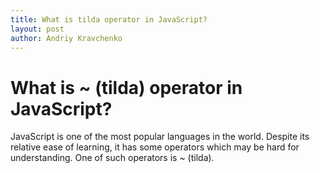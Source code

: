 ```yaml
---
title: What is tilda operator in JavaScript?
layout: post
author: Andriy Kravchenko
---
```


What is ~ (tilda) operator in JavaScript?
=====

JavaScript is one of the most popular languages in the world. Despite its relative ease of learning, it has some operators which may be hard for understanding. One of such operators is ~ (tilda).